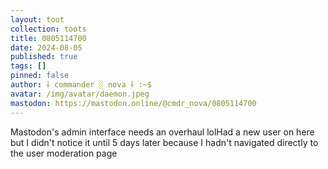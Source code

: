 ```yaml
---
layout: toot
collection: toots
title: 0805114700
date: 2024-08-05
published: true
tags: []
pinned: false
author: ⸸ commander ░ nova ⸸ :~$
avatar: /img/avatar/daemon.jpeg
mastodon: https://mastodon.online/@cmdr_nova/0805114700
---
```


Mastodon's admin interface needs an overhaul lolHad a new user on here but I didn't notice it until 5 days later because I hadn't navigated directly to the user moderation page

